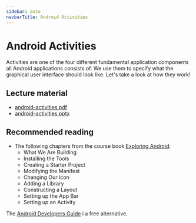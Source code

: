 ```yaml
---
sidebar: auto
navbarTitle: Android Activities
---
```


# Android Activities
Activities are one of the four different fundamental application components all Android applications consists of. We use them to specify what the graphical user interface should look like. Let's take a look at how they work!

## Lecture material
* [android-activities.pdf](android-activities.pdf)
* [android-activities.pptx](android-activities.pptx)

## Recommended reading
* The following chapters from the course book [Exploring Android](https://wares.commonsware.com/app/internal/book/AndExplore/page/chap-preface-001.html):
    * What We Are Building
    * Installing the Tools
    * Creating a Starter Project
    * Modifying the Manifest
    * Changing Our Icon
    * Adding a Library
    * Constructing a Layout
    * Setting up the App Bar
    * Setting up an Activity

The [Android Developers Guide](https://developer.android.com/guide) i a free alternative.